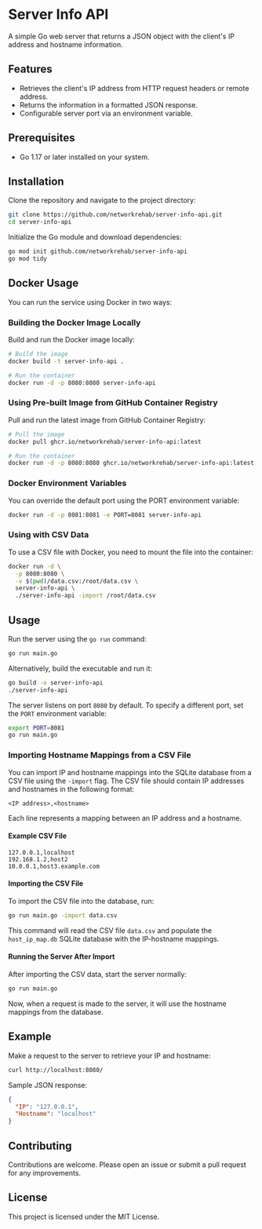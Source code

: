 # Server Info API

A simple Go web server that returns a JSON object with the client's IP address and hostname information.

## Features

- Retrieves the client's IP address from HTTP request headers or remote address.
- Returns the information in a formatted JSON response.
- Configurable server port via an environment variable.

## Prerequisites

- Go 1.17 or later installed on your system.

## Installation

Clone the repository and navigate to the project directory:

```bash
git clone https://github.com/networkrehab/server-info-api.git
cd server-info-api
```

Initialize the Go module and download dependencies:

```bash
go mod init github.com/networkrehab/server-info-api
go mod tidy
```

## Docker Usage

You can run the service using Docker in two ways:

### Building the Docker Image Locally

Build and run the Docker image locally:

```bash
# Build the image
docker build -t server-info-api .

# Run the container
docker run -d -p 8080:8080 server-info-api
```

### Using Pre-built Image from GitHub Container Registry

Pull and run the latest image from GitHub Container Registry:

```bash
# Pull the image
docker pull ghcr.io/networkrehab/server-info-api:latest

# Run the container
docker run -d -p 8080:8080 ghcr.io/networkrehab/server-info-api:latest
```

### Docker Environment Variables

You can override the default port using the PORT environment variable:

```bash
docker run -d -p 8081:8081 -e PORT=8081 server-info-api
```

### Using with CSV Data

To use a CSV file with Docker, you need to mount the file into the container:

```bash
docker run -d \
  -p 8080:8080 \
  -v $(pwd)/data.csv:/root/data.csv \
  server-info-api \
  ./server-info-api -import /root/data.csv
```

## Usage

Run the server using the `go run` command:

```bash
go run main.go
```

Alternatively, build the executable and run it:

```bash
go build -o server-info-api
./server-info-api
```

The server listens on port `8080` by default. To specify a different port, set the `PORT` environment variable:

```bash
export PORT=8081
go run main.go
```

### Importing Hostname Mappings from a CSV File

You can import IP and hostname mappings into the SQLite database from a CSV file using the `-import` flag. The CSV file should contain IP addresses and hostnames in the following format:

```csv
<IP address>,<hostname>
```

Each line represents a mapping between an IP address and a hostname.

#### Example CSV File

```csv
127.0.0.1,localhost
192.168.1.2,host2
10.0.0.1,host3.example.com
```

#### Importing the CSV File

To import the CSV file into the database, run:

```bash
go run main.go -import data.csv
```

This command will read the CSV file `data.csv` and populate the `host_ip_map.db` SQLite database with the IP-hostname mappings.

#### Running the Server After Import

After importing the CSV data, start the server normally:

```bash
go run main.go
```

Now, when a request is made to the server, it will use the hostname mappings from the database.

## Example

Make a request to the server to retrieve your IP and hostname:

```bash
curl http://localhost:8080/
```

Sample JSON response:

```json
{
  "IP": "127.0.0.1",
  "Hostname": "localhost"
}
```

## Contributing

Contributions are welcome. Please open an issue or submit a pull request for any improvements.

## License

This project is licensed under the MIT License.
